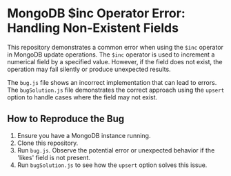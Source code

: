 # MongoDB $inc Operator Error: Handling Non-Existent Fields

This repository demonstrates a common error when using the `$inc` operator in MongoDB update operations.  The `$inc` operator is used to increment a numerical field by a specified value.  However, if the field does not exist, the operation may fail silently or produce unexpected results.

The `bug.js` file shows an incorrect implementation that can lead to errors.  The `bugSolution.js` file demonstrates the correct approach using the `upsert` option to handle cases where the field may not exist.

## How to Reproduce the Bug

1.  Ensure you have a MongoDB instance running.
2.  Clone this repository.
3.  Run `bug.js`.  Observe the potential error or unexpected behavior if the 'likes' field is not present.
4. Run `bugSolution.js` to see how the `upsert` option solves this issue.

